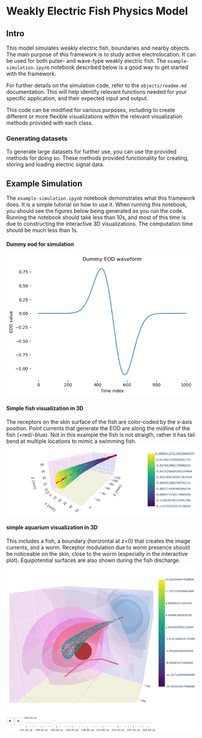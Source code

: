 # Weakly Electric Fish Physics Model

## Intro
This model simulates weakly electric fish, boundaries and nearby objects. The main purpose of this framework is to study active electrolocation. It can be used for both pulse- and wave-type weakly electric fish. The `example-simulation.ipynb` notebook described below is a good way to get started with the framework. 

For further details on the simulation code, refer to the `objects/readme.md` documentation. This will help identify relevant functions needed for your specific application, and their expected input and output.

This code can be modified for various purposes, including to create different or more flexible visualizations within the relevant visualization methods provided with each class.

### Generating datasets
To generate large datasets for further use, you can use the provided methods for doing so. These methods provided functionality for creating, storing and loading electric signal data.

## Example Simulation

The `example-simulation.ipynb` notebook demonstrates what this framework does. It is a simple tutorial on how to use it. When running this notebook, you should see the figures below being generated as you run the code. Running the notebook should take less than 10s, and most of this time is due to constructing the interactive 3D visualizations. The computation time should be much less than 1s.

#### Dummy eod for simulation
![image](viz-readme/viz-dummy-eod.png "Dummy EOD waveform visualization")

#### Simple fish visualization in 3D
The receptors on the skin surface of the fish are color-coded by the x-axis position. Point currents that generate the EOD are along the midline of the fish (+red/-blue). Not in this example the fish is not straigth, rather it has tail bend at multiple locations to mimic a swimming fish.
![image](viz-readme/viz-fish.png "Simple fish visualization")

#### simple aquarium visualization in 3D 
This includes a fish, a boundary (horizontal at z=0) that creates the image currents, and a worm. Receptor modulation due to worm presence should be noticeable on the skin, close to the worm (especially in the interactive plot). Equipotential surfaces are also shown during the fish discharge.
![image](viz-readme/viz-aquarium.png "Aquarium visualization")
